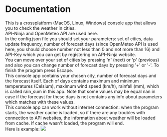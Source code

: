 # Documentation

This is a crossplatform (MacOS, Linux, Windows) console app that allows you to check the weather in cities.  
API-Ninja and OpenMeteo API are used here.  
In the config.json file you should set your parameters: set of cities, data update frequency, number of forecast days (since OpenMeteo API is used here, you should choose number not less than 0 and not more than 16) and API-Key which you can get by registering on API-Ninja website.  
You can move over your set of cities by pressing 'n' (next) or 'p' (previous) and also you can change number of forecast days by pressing '+' or '-'. To finish the program press Escape.  
This console app contains your chosen city, number of forecast days and the forecast itself. Each of days contains maximum and minimum temperatures (Celsium), maximum wind speed (km/h), rainfall (mm), which is called rain_sum in this app. Note that some values may be equal nan in case if the forecast for these days is not contains any info about parameters which matches with these values.  
This console app can work without internet connection: when the program starts, the weather cache is loaded, so if there are any troubles with connection to API websites, the information about weather will be loaded from cache. If cache wasn't loaded, the program will end.  
Here is example:
![](https://i.ibb.co/BsJJLqW/photo-2024-02-16-03-08-18.jpg])
